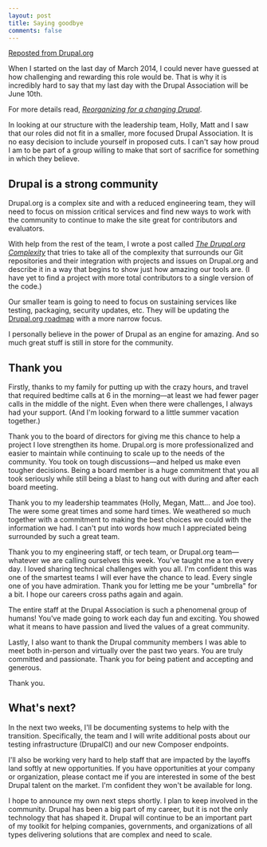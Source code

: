 ```yaml
---
layout: post
title: Saying goodbye
comments: false
---
```


<a href="https://www.drupal.org/drupalorg/blog/saying-goodbye">Reposted from Drupal.org</a>

When I started on the last day of March 2014, I could never have guessed at how challenging and rewarding this role would be. That is why it is incredibly hard to say that my last day with the Drupal Association will be June 10th.

For more details read, *[Reorganizing for a changing Drupal](https://assoc.drupal.org/blog/megansanicki/reorganizing-for-drupal)*.

In looking at our structure with the leadership team, Holly, Matt and I saw that our roles did not fit in a smaller, more focused Drupal Association. It is no easy decision to include yourself in proposed cuts. I can't say how proud I am to be part of a group willing to make that sort of sacrifice for something in which they believe.

## Drupal is a strong community

Drupal.org is a complex site and with a reduced engineering team, they will need to focus on mission critical services and find new ways to work with the community to continue to make the site great for contributors and evaluators.

With help from the rest of the team, I wrote a post called *[The Drupal.org Complexity](http://joshuami.com/2016-05-18/the-drupal-org-complexity)* that tries to take all of the complexity that surrounds our Git repositories and their integration with projects and issues on Drupal.org and describe it in a way that begins to show just how amazing our tools are. (I have yet to find a project with more total contributors to a single version of the code.)

Our smaller team is going to need to focus on sustaining services like testing, packaging, security updates, etc. They will be updating the [Drupal.org roadmap](https://www.drupal.org/drupalorg/roadmap) with a more narrow focus.

I personally believe in the power of Drupal as an engine for amazing. And so much great stuff is still in store for the community.
## Thank you

Firstly, thanks to my family for putting up with the crazy hours, and travel that required bedtime calls at 6 in the morning—at least we had fewer pager calls in the middle of the night. Even when there were challenges, I always had your support. (And I'm looking forward to a little summer vacation together.)

Thank you to the board of directors for giving me this chance to help a project I love strengthen its home. Drupal.org is more professionalized and easier to maintain while continuing to scale up to the needs of the community. You took on tough discussions—and helped us make even tougher decisions. Being a board member is a huge commitment that you all took seriously while still being a blast to hang out with during and after each board meeting.

Thank you to my leadership teammates (Holly, Megan, Matt… and Joe too). The were some great times and some hard times. We weathered so much together with a commitment to making the best choices we could with the information we had. I can't put into words how much I appreciated being surrounded by such a great team.

Thank you to my engineering staff, or tech team, or Drupal.org team—whatever we are calling ourselves this week. You've taught me a ton every day. I loved sharing technical challenges with you all. I'm confident this was one of the smartest teams I will ever have the chance to lead. Every single one of you have admiration. Thank you for letting me be your "umbrella" for a bit. I hope our careers cross paths again and again.

The entire staff at the Drupal Association is such a phenomenal group of humans! You've made going to work each day fun and exciting. You showed what it means to have passion and lived the values of a great community.

Lastly, I also want to thank the Drupal community members I was able to meet both in-person and virtually over the past two years. You are truly committed and passionate. Thank you for being patient and accepting and generous.

Thank you.

## What's next?

In the next two weeks, I'll be documenting systems to help with the transition. Specifically, the team and I will write additional posts about our testing infrastructure (DrupalCI) and our new Composer endpoints.

I'll also be working very hard to help staff that are impacted by the layoffs land softly at new opportunities. If you have opportunities at your company or organization, please contact me if you are interested in some of the best Drupal talent on the market. I'm confident they won't be available for long.

I hope to announce my own next steps shortly. I plan to keep involved in the community. Drupal has been a big part of my career, but it is not the only technology that has shaped it. Drupal will continue to be an important part of my toolkit for helping companies, governments, and organizations of all types delivering solutions that are complex and need to scale.
